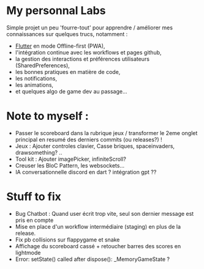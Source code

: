 # My personnal Labs
Simple projet un peu 'fourre-tout' pour apprendre / améliorer mes connaissances sur quelques trucs, notamment :
- [Flutter](https://docs.flutter.dev/) en mode Offline-first (PWA),
- l'intégration continue avec les workflows et pages github, 
- la gestion des interactions et préférences utilisateurs (SharedPreferences),
- les bonnes pratiques en matière de code,
- les notifications, 
- les animations,
- et quelques algo de game dev au passage...

# Note to myself :
- Passer le scoreboard dans la rubrique jeux / transformer le 2eme onglet principal en resumé des derniers commits (ou releases?) !
- Jeux : Ajouter controles clavier, Casse briques, spaceinvaders, drawsomething? .. 
- Tool kit : Ajouter imagePicker, infiniteScroll?
- Creuser les BloC Pattern, les websockets...
- IA conversationnelle discord en dart ? intégration gpt ??

# Stuff to fix
- Bug Chatbot : Quand user écrit trop vite, seul son dernier message est pris en compte
- Mise en place d'un workflow intermédiaire (staging) en plus de la release.
- Fix pb collisions sur flappygame et snake
- Affichage du scoreboard cassé + retoucher barres des scores en lightmode
- Error: setState() called after dispose(): _MemoryGameState ?